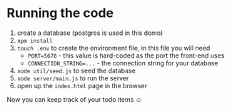 # Running the code

1. create a database (postgres is used in this demo)
1. `npm install`
1. `touch .env` to create the environment file, in this file you will need
    - `PORT=5678` - this value is hard-coded as the port the front-end uses
    - `CONNECTION_STRING=...` - the connection string for your database
1. `node util/seed.js` to seed the database
1. `node server/main.js` to run the server
1. open up the `index.html` page in the browser

Now you can keep track of your todo items &#x263A;
